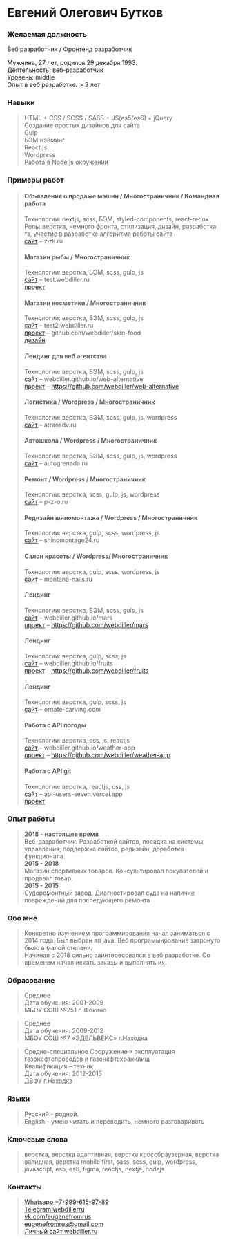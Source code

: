 # Евгений Олегович Бутков

### Желаемая должность
Веб разработчик / Фронтенд разработчик

Мужчина, 27 лет, родился 29 декабря 1993.  
Деятельность: веб-разработчик  
Уровень: middle   
Опыт в веб разработке: > 2 лет  

### Навыки
>HTML + CSS / SCSS / SASS + JS(es5/es6) + jQuery  
>Создание простых дизайнов для сайта    
>Gulp         
>БЭМ нэйминг  
>React.js   
>Wordpress    
>Работа в Node.js окружении   

### Примеры работ
>#### Объявления о продаже машин / Многостраничник / Командная работа    
>Технологии: nextjs, scss, БЭМ, styled-components, react-redux           
>Роль: верстка, немного фронта, стилизация, дизайн, разработка тз, участие в разработке алгоритма работы сайта   
>[сайт](https://zizli.ru/) – zizli.ru       
>
>
>#### Магазин рыбы / Многостраничник     
>Технологии: верстка, БЭМ, scss, gulp, js      
>[сайт](http://test.webdiller.ru/) – test.webdiller.ru      
>[проект](https://github.com/webdiller/aldoga)   
>
>
>#### Магазин косметики / Многостраничник      
>Технологии: верстка, БЭМ, scss, gulp, js      
>[сайт](http://test2.webdiller.ru/) – test2.webdiller.ru            
>[проект](https://github.com/webdiller/skin-food) – github.com/webdiller/skin-food     
>[дизайн](https://www.figma.com/file/hhoaSOt7zXh0kcnBrMIIzu/Skin-food?node-id=0%3A1&viewport=302%2C300%2C0.044329434633255005)   
>
>
>#### Лендинг для веб агентства   
>Технологии: верстка, БЭМ, scss, gulp, js      
>[сайт](https://webdiller.github.io/web-alternative/) – webdiller.github.io/web-alternative     
>[проект](https://github.com/webdiller/web-alternative) – https://github.com/webdiller/web-alternative      
>
>
>#### Логистика / Wordpress / Многостраничник  
>Технологии: верстка, БЭМ, scss, gulp, js, wordpress   
>[сайт](http://atransdv.ru/) – atransdv.ru     
>
>
>#### Автошкола / Wordpress / Многостраничник 
>Технологии: верстка, БЭМ, scss, gulp, js, wordpress       
>[сайт](http://autogrenada.ru/) – autogrenada.ru    
>
>
>#### Ремонт / Wordpress / Многостраничник   
>Технологии: верстка, scss, gulp, js, wordpress    
>[сайт](https://p-z-o.ru/remont-spectechniki) – p-z-o.ru    
>
>
>#### Редизайн шиномонтажа / Wordpress / Многостраничник
>Технологии: верстка, gulp, scss, wordpress, js      
>[сайт](http://shinomontage24.ru/) – shinomontage24.ru      
>
>
>#### Салон красоты / Wordpress/ Многостраничник    
>Технологии: верстка, gulp, scss, wordpress, js       
>[сайт](http://montana-nails.ru/) – montana-nails.ru                     
>
>
>#### Лендинг     
>Технологии: верстка, БЭМ, scss, gulp, js      
>[сайт](https://webdiller.github.io/mars/) – webdiller.github.io/mars      
>[проект](https://github.com/webdiller/mars) – https://github.com/webdiller/mars    
>
>
>#### Лендинг     
>Технологии: верстка, gulp, scss, js    
>[сайт](https://webdiller.github.io/fruits/) – webdiller.github.io/fruits    
>[проект](https://github.com/webdiller/fruits) – https://github.com/webdiller/fruits    
>
>
>#### Лендинг     
>Технологии: верстка, gulp, scss, js   
>[сайт](https://ornate-carving.com/) – ornate-carving.com    
>
>
>#### Работа с API погоды     
>Технологии: верстка, css, js, reactjs        
>[сайт](https://webdiller.github.io/weather-app/) – webdiller.github.io/weather-app    
>[проект](https://github.com/webdiller/weather-app) – https://github.com/webdiller/weather-app    
>
>
>#### Работа с API git   
>Технологии: верстка, reactjs, css, js   
>[сайт](https://api-users-seven.vercel.app/) – api-users-seven.vercel.app    
>[проект](https://github.com/webdiller/apiUsers) 


### Опыт работы 
>**2018 - настоящее время**   
> Веб-разработчик. Разработкой сайтов, посадка на системы управления, поддержка сайтов, редизайн, доработка функционала.   
>**2015 - 2018**   
> Магазин спортивных товаров. Консультировал покупателей и продавал товар.   
>**2015 - 2015**   
> Судоремонтный завод. Диагностировал суда на наличие повреждений для последующего ремонта   

### Обо мне
> Конкретно изучением программирования начал заниматься с 2014 года. Был выбран яп java. Веб программирование затронуто было в малой степени.  
> Начиная с 2018 сильно заинтересовался в веб разработке. Со временем начал искать заказы и выполнять их.

### Образование 
>Среднее        
>Дата обучения: 2001-2009      
>МБОУ СОШ №251 г. Фокино        

>Среднее     
>Дата обучения: 2009-2012     
>МБОУ СОШ №7 «ЭДЕЛЬВЕЙС» г.Находка     

>Средне-специальное
>Сооружение и эксплуатация газонефтепроводов и газонефтехранилищ     
>Квалификация – техник     
>Дата обучения: 2012-2015     
>ДВФУ г.Находка     

### Языки 
>Русский - родной.  
>English - умею читать и переводить, немного разговаривать

### Ключевые слова
> верстка, верстка адаптивная, верстка кроссбраузерная, верстка валидная, верстка mobile first, sass, scss, gulp, wordpress, javascript, es5, es6, figma, reactjs, nextjs, nodejs

### Контакты 
>[Whatsapp +7-999-615-97-89](https://wa.me/79996159789)     
>[Telegram webdillerru](https://tg://resolve?domain=webdillerru)      
>[vk.com/eugenefromrus](https://vk.com/eugenefromrus)  
>[eugenefromrus@gmail.com](mailto:eugenefromrus@gmail.com)      
>[Личный сайт webdiller.ru](https://www.webdiller.ru)   

